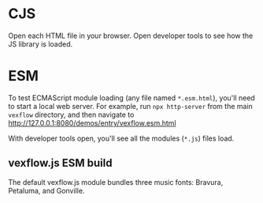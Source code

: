 # CJS

Open each HTML file in your browser. Open developer tools to see how the JS library is loaded.

# ESM

To test ECMAScript module loading (any file named `*.esm.html`), you'll need to start a local web server. For example, run `npx http-server` from the main `vexflow` directory, and then navigate to http://127.0.0.1:8080/demos/entry/vexflow.esm.html

With developer tools open, you'll see all the modules (`*.js`) files load.

## vexflow.js ESM build

The default vexflow.js module bundles three music fonts: Bravura, Petaluma, and Gonville.
